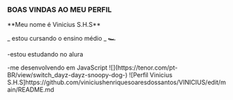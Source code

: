 ### BOAS VINDAS AO MEU PERFIL  
<p></p>
**Meu nome é Vinicius S.H.S**
<p></p>
_ estou cursando o ensino médio _
🏎️
<p></p>
-estou estudando no alura
<p></p>
-me desenvolvendo em JavaScript
![](https://tenor.com/pt-BR/view/switch_dayz-dayz-snoopy-dog-)
![Perfil Vinicius S.H.S]https://github.com/viniciushenriquesoaresdossantos/VINICIUS/edit/main/README.md
